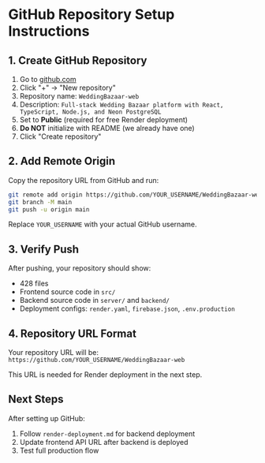# GitHub Repository Setup Instructions

## 1. Create GitHub Repository
1. Go to [github.com](https://github.com)
2. Click "+" → "New repository"
3. Repository name: `WeddingBazaar-web`
4. Description: `Full-stack Wedding Bazaar platform with React, TypeScript, Node.js, and Neon PostgreSQL`
5. Set to **Public** (required for free Render deployment)
6. **Do NOT** initialize with README (we already have one)
7. Click "Create repository"

## 2. Add Remote Origin
Copy the repository URL from GitHub and run:

```bash
git remote add origin https://github.com/YOUR_USERNAME/WeddingBazaar-web.git
git branch -M main
git push -u origin main
```

Replace `YOUR_USERNAME` with your actual GitHub username.

## 3. Verify Push
After pushing, your repository should show:
- 428 files
- Frontend source code in `src/`
- Backend source code in `server/` and `backend/`
- Deployment configs: `render.yaml`, `firebase.json`, `.env.production`

## 4. Repository URL Format
Your repository URL will be: `https://github.com/YOUR_USERNAME/WeddingBazaar-web`

This URL is needed for Render deployment in the next step.

## Next Steps
After setting up GitHub:
1. Follow `render-deployment.md` for backend deployment
2. Update frontend API URL after backend is deployed
3. Test full production flow

